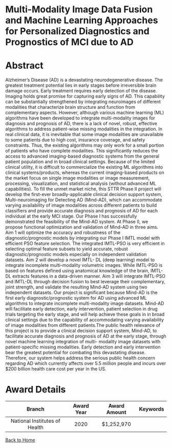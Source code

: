 
Multi-Modality Image Data Fusion and Machine Learning Approaches for Personalized Diagnostics and Prognostics of MCI due to AD
==============================================================================================================================

# Abstract


Alzheimer’s Disease (AD) is a devastating neurodegenerative disease. The greatest treatment potential lies
in early stages before irreversible brain damage occurs. Early treatment requires early detection of the disease.
Imaging holds great promise for capturing early signs of AD. This capability can be substantially strengthened
by integrating neuroimages of different modalities that characterize brain structure and function from
complementary aspects. However, although various machine learning (ML) algorithms have been developed
to integrate multi-modality images for diagnosis and prognosis of AD, there is a lack of novel, robust, effective
algorithms to address patient-wise missing modalities in the integration. In real clinical data, it is inevitable that
some image modalities are unavailable to some patients due to high cost, insurance coverage, and safety
constraints. Thus, the existing algorithms may only work for a small portion of patients who have complete
modalities. This significantly reduces the access to advanced imaging-based diagnostic systems from the
general patient population and in broad clinical settings. Because of the limited clinical utility, it is difficult to
commercialize the existing ML algorithms into clinical systems/products, whereas the current imaging-based
products on the market focus on single image modalities or image measurement, processing, visualization,
and statistical analysis (without advanced ML capabilities). To fill the unmet market niche, this STTR Phase II
project will develop the first-ever broadly-applicable clinical decision support system, Multi-neuroimaging for
Detecting AD (Mind-AD), which can accommodate varying availability of image modalities across different
patients to build classifiers and provide accurate diagnosis and prognosis of AD for each individual at the early
MCI stage. Our Phase I has successfully demonstrated the feasibility of the Mind-AD system. At Phase II, we
propose functional optimization and validation of Mind-AD in three aims. Aim 1 will optimize the accuracy and
robustness of the diagnostic/prognostic models by integrating our Phase I IMTL model with efficient PSO feature
selection. The integrated IMTL-PSO is very efficient in selecting optimal feature subsets to yield accurate, robust
diagnostic/prognostic models especially on independent validation datasets. Aim 2 will develop a novel IMTL-
DL (deep learning) model to integrate incomplete multi-modality volumetric images. While IMTL-PSO is based
on features defined using anatomical knowledge of the brain, IMTL-DL extracts features in a data-driven manner.
Aim 3 will integrate IMTL-PSO and IMTL-DL through decision fusion to best leverage their complementary, joint
strength, and validate the resulting Mind-AD system using two independent datasets. Our project is significant
because Mind-AD is the first early diagnostic/prognostic system for AD using advanced ML algorithms to
integrate incomplete multi-modality image datasets. Mind-AD will facilitate early detection, early intervention,
patient selection in drug trials targeting the early stage, and will help achieve these goals in in broad clinical
settings due to the capability of accommodating varying availability of image modalities from different patients.The public health relevance of this project is to provide a clinical decision support system, Mind-AD, to facilitate
accurate diagnosis and prognosis of AD at the early stage, through novel machine learning integration of multi-
modality image datasets with patient-specific missing modalities. Early detection and early intervention bear
the greatest potential for combating this devastating disease. Therefore, our system helps address the serious
public health concern regarding AD which currently affects over 5.5 million people and incurs over $200
billion health care cost per year in the US.  

# Award Details

|Branch|Award Year|Award Amount|Keywords|
| :---: | :---: | :---: | :---: |
|National Institutes of Health|2020|$1,252,970||
  
  


[Back to Home](https://github.com/chrischow/dod_sbir_awards/Reports/JH/#2347)